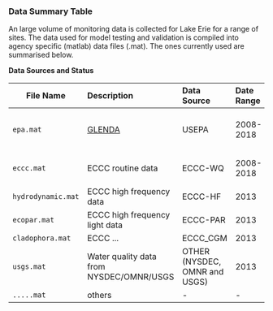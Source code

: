 
### Data Summary Table
An large volume of monitoring data is collected for Lake Erie for a range of sites. The data used for model testing and validation is compiled into agency specific (matlab) data files (.mat). The ones currently used are summarised below.


**Data Sources and Status**


| File Name | Description | Data Source | Date Range | Site Overview |
| ---------------- |:----------|:-----------|:-----------|:-----------:|
| `epa.mat` | [GLENDA](https://cdx.epa.gov) | USEPA | 2008-2018 | Station ID's from ER09-ER92 |
| `eccc.mat` | ECCC routine data | ECCC-WQ | 2008-2018 | Station ID's from 12-1372 |
| `hydrodynamic.mat` | ECCC high frequency data | ECCC-HF | 2013 |- |
| `ecopar.mat` | ECCC high frequency light data | ECCC-PAR | 2013 |- |
| `cladophora.mat` | ECCC ...| ECCC_CGM | 2013 |- |
| `usgs.mat` | Water quality data from NYSDEC/OMNR/USGS| OTHER (NYSDEC, OMNR and USGS) | 2013 |- |
| `.....mat` | others | - |- |- |

